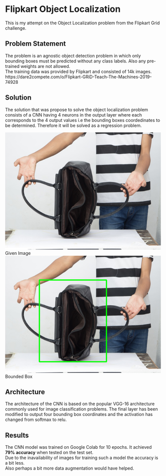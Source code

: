 # Flipkart Object Localization
This is my attempt on the Object Localization problem from the Flipkart Grid challenge.<br>

<h2>Problem Statement</h2>
The problem is an agnostic object detection problem in which only bounding boxes must be predicted without any class labels. Also any pre-trained weights are not allowed.
<br>The training data was provided by Flipkart and consisted of 14k images.<br>
https://dare2compete.com/o/Flipkart-GRiD-Teach-The-Machines-2019-74928 

<h2>Solution</h2>
The solution that was propose to solve the object localization problem consists of a CNN having 4 neurons in the output layer where each corresponds to the 4 output values i.e the bounding boxes coordedinates to be determined. 
Therefore it will be solved as a regression problem.

![Given Image](readme/normal.png?raw=true "Given image")
Given Image
![Bounded Box](readme/bounded.png?raw=true "Bounded Box")
Bounded Box

<h2>Architecture</h2>
The architecture of the CNN is based on the popular VGG-16 architecture commonly used for image classification problems.
The final layer has been modified to output four bounding box coordinates and the activation has changed from softmax to relu.

<h2>Results</h2>
The CNN model was trained on Google Colab for 10 epochs.
It achieved <b>79% accuracy</b> when tested on the test set.<br>
Due to the inavailability of images for training such a model the accuracy is a bit less.<br>
Also perhaps a bit more data augmentation would have helped.
